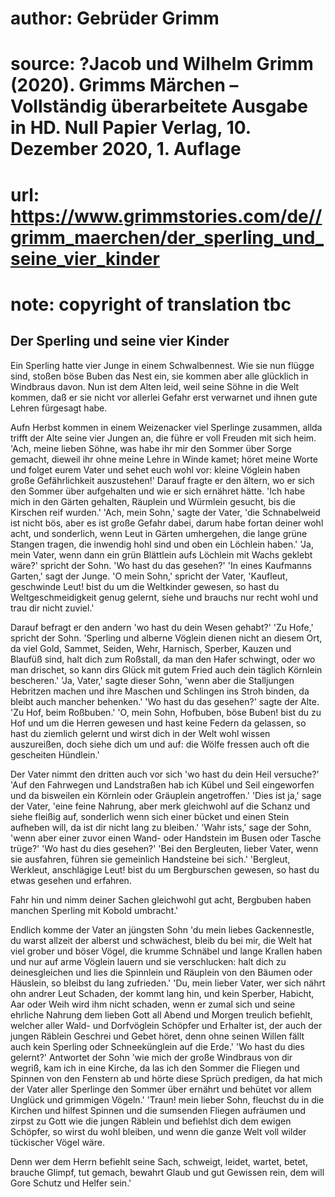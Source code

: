 # author: Gebrüder Grimm
# source: ?Jacob und Wilhelm Grimm (2020). Grimms Märchen – Vollständig überarbeitete Ausgabe in HD. Null Papier Verlag, 10. Dezember 2020, 1. Auflage
# url: https://www.grimmstories.com/de//grimm_maerchen/der_sperling_und_seine_vier_kinder
# note: copyright of translation tbc

## Der Sperling und seine vier Kinder 

Ein Sperling hatte vier Junge in einem Schwalbennest. Wie sie nun flügge
sind, stoßen böse Buben das Nest ein, sie kommen aber alle glücklich in
Windbraus davon. Nun ist dem Alten leid, weil seine Söhne in die Welt
kommen, daß er sie nicht vor allerlei Gefahr erst verwarnet und ihnen
gute Lehren fürgesagt habe.

Aufn Herbst kommen in einem Weizenacker viel Sperlinge zusammen, allda
trifft der Alte seine vier Jungen an, die führe er voll Freuden mit sich
heim. 'Ach, meine lieben Söhne, was habe ihr mir den Sommer über Sorge
gemacht, dieweil ihr ohne meine Lehre in Winde kamet; höret meine Worte
und folget eurem Vater und sehet euch wohl vor: kleine Vöglein haben
große Gefährlichkeit auszustehen!' Darauf fragte er den ältern, wo er
sich den Sommer über aufgehalten und wie er sich ernähret hätte. 'Ich
habe mich in den Gärten gehalten, Räuplein und Würmlein gesucht, bis die
Kirschen reif wurden.' 'Ach, mein Sohn,' sagte der Vater, 'die
Schnabelweid ist nicht bös, aber es ist große Gefahr dabei, darum habe
fortan deiner wohl acht, und sonderlich, wenn Leut in Gärten umhergehen,
die lange grüne Stangen tragen, die inwendig hohl sind und oben ein
Löchlein haben.' 'Ja, mein Vater, wenn dann ein grün Blättlein aufs
Löchlein mit Wachs geklebt wäre?' spricht der Sohn. 'Wo hast du das
gesehen?' 'In eines Kaufmanns Garten,' sagt der Junge. 'O mein
Sohn,' spricht der Vater, 'Kaufleut, geschwinde Leut! bist du um die
Weltkinder gewesen, so hast du Weltgeschmeidigkeit genug gelernt, siehe
und brauchs nur recht wohl und trau dir nicht zuviel.'

Darauf befragt er den andern 'wo hast du dein Wesen gehabt?' 'Zu
Hofe,' spricht der Sohn. 'Sperling und alberne Vöglein dienen nicht an
diesem Ort, da viel Gold, Sammet, Seiden, Wehr, Harnisch, Sperber,
Kauzen und Blaufüß sind, halt dich zum Roßstall, da man den Hafer
schwingt, oder wo man drischet, so kann dirs Glück mit gutem Fried auch
dein täglich Körnlein bescheren.' 'Ja, Vater,' sagte dieser Sohn,
'wenn aber die Stalljungen Hebritzen machen und ihre Maschen und
Schlingen ins Stroh binden, da bleibt auch mancher behenken.' 'Wo hast
du das gesehen?' sagte der Alte. 'Zu Hof, beim Roßbuben.' 'O, mein
Sohn, Hofbuben, böse Buben! bist du zu Hof und um die Herren gewesen und
hast keine Federn da gelassen, so hast du ziemlich gelernt und wirst
dich in der Welt wohl wissen auszureißen, doch siehe dich um und auf:
die Wölfe fressen auch oft die gescheiten Hündlein.'

Der Vater nimmt den dritten auch vor sich 'wo hast du dein Heil
versuche?' 'Auf den Fahrwegen und Landstraßen hab ich Kübel und Seil
eingeworfen und da bisweilen ein Körnlein oder Gräuplein angetroffen.'
'Dies ist ja,' sage der Vater, 'eine feine Nahrung, aber merk
gleichwohl auf die Schanz und siehe fleißig auf, sonderlich wenn sich
einer bücket und einen Stein aufheben will, da ist dir nicht lang zu
bleiben.' 'Wahr ists,' sage der Sohn, 'wenn aber einer zuvor einen
Wand- oder Handstein im Busen oder Tasche trüge?' 'Wo hast du dies
gesehen?' 'Bei den Bergleuten, lieber Vater, wenn sie ausfahren,
führen sie gemeinlich Handsteine bei sich.' 'Bergleut, Werkleut,
anschlägige Leut! bist du um Bergburschen gewesen, so hast du etwas
gesehen und erfahren.

Fahr hin und nimm deiner Sachen gleichwohl gut acht, Bergbuben haben
manchen Sperling mit Kobold umbracht.'

Endlich komme der Vater an jüngsten Sohn 'du mein liebes Gackennestle,
du warst allzeit der alberst und schwächest, bleib du bei mir, die Welt
hat viel grober und böser Vögel, die krumme Schnäbel und lange Krallen
haben und nur auf arme Vöglein lauern und sie verschlucken: halt dich zu
deinesgleichen und lies die Spinnlein und Räuplein von den Bäumen oder
Häuslein, so bIeibst du lang zufrieden.' 'Du, mein lieber Vater, wer
sich nährt ohn andrer Leut Schaden, der kommt lang hin, und kein
Sperber, Habicht, Aar oder Weih wird ihm nicht schaden, wenn er zumal
sich und seine ehrliche Nahrung dem lieben Gott all Abend und Morgen
treulich befiehlt, welcher aller Wald- und Dorfvöglein Schöpfer und
Erhalter ist, der auch der jungen Räblein Geschrei und Gebet höret, denn
ohne seinen Willen fällt auch kein Sperling oder Schneekünglein auf die
Erde.' 'Wo hast du dies gelernt?' Antwortet der Sohn 'wie mich der
große Windbraus von dir wegriß, kam ich in eine Kirche, da las ich den
Sommer die Fliegen und Spinnen von den Fenstern ab und hörte diese
Sprüch predigen, da hat mich der Vater aller Sperlinge den Sommer über
ernährt und behütet vor allem Unglück und grimmigen Vögeln.' 'Traun!
mein lieber Sohn, fleuchst du in die Kirchen und hilfest Spinnen und die
sumsenden Fliegen aufräumen und zirpst zu Gott wie die jungen Räblein
und befiehlst dich dem ewigen Schöpfer, so wirst du wohl bleiben, und
wenn die ganze Welt voll wilder tückischer Vögel wäre.

Denn wer dem Herrn befiehlt seine Sach,
schweigt, leidet, wartet, betet, brauche Glimpf, tut gemach,
bewahrt Glaub und gut Gewissen rein,
dem will Gore Schutz und Helfer sein.'
